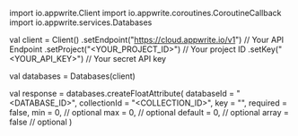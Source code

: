 import io.appwrite.Client
import io.appwrite.coroutines.CoroutineCallback
import io.appwrite.services.Databases

val client = Client()
    .setEndpoint("https://cloud.appwrite.io/v1") // Your API Endpoint
    .setProject("&lt;YOUR_PROJECT_ID&gt;") // Your project ID
    .setKey("&lt;YOUR_API_KEY&gt;") // Your secret API key

val databases = Databases(client)

val response = databases.createFloatAttribute(
    databaseId = "<DATABASE_ID>",
    collectionId = "<COLLECTION_ID>",
    key = "",
    required = false,
    min = 0, // optional
    max = 0, // optional
    default = 0, // optional
    array = false // optional
)
